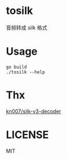 # tosilk

音频转成 silk 格式

# Usage

```shell
go build
./tosilk --help
```

# Thx

[kn007/silk-v3-decoder](https://github.com/kn007/silk-v3-decoder)

# LICENSE

MIT
